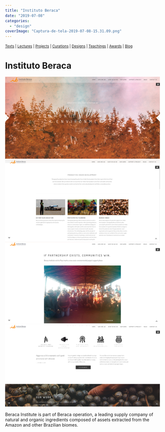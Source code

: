 ```yaml
---
title: "Instituto Beraca"
date: "2019-07-08"
categories: 
  - "design"
coverImage: "Captura-de-tela-2019-07-08-15.31.09.png"
---
```


<small>[Texts](../texts.html) | [Lectures](../lectures.html) | [Projects](../projects.html) | [Curations](../curation.html) | [Designs](../designs.html) | [Teachings](../teachings.html) | [Awards](../awards.html) | <a href="https://readruiz.medium.com/" target="_blank">Blog</a></small>

# Instituto Beraca

<img src="images/Captura-de-tela-2019-07-08-15.31.09.png" alt="" />

<img src="images/Captura-de-tela-2019-07-08-15.32.51.png" alt="" />
    
<img src="images/Captura-de-tela-2019-07-08-15.33.45.png" alt="" />
    
<img src="images/Captura-de-tela-2019-07-08-15.31.31.png" alt="" />

Beraca Institute is part of Beraca operation, a leading supply company of natural and organic ingredients composed of assets extracted from the Amazon and other Brazilian biomes.
